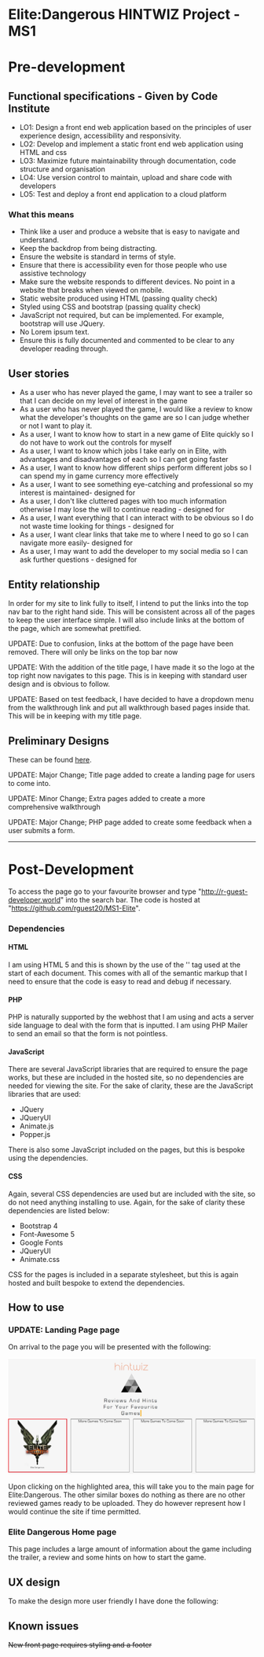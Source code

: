 # Elite:Dangerous HINTWIZ Project - MS1

# Pre-development

## Functional specifications - Given by Code Institute
- LO1: Design a front end web application based on the principles of user experience design, accessibility and responsivity.
- LO2: Develop and implement a static front end web application using HTML and css
- LO3: Maximize future maintainability through documentation, code structure and organisation
- LO4: Use version control to maintain, upload and share code with developers
- LO5: Test and deploy a front end application to a cloud platform

### What this means
- Think like a user and produce a website that is easy to navigate and understand.
- Keep the backdrop from being distracting.
- Ensure the website is standard in terms of style.
- Ensure that there is accessibility even for those people who use assistive technology
- Make sure the website responds to different devices.  No point in a website that breaks when viewed on mobile.
- Static website produced using HTML (passing quality check)
- Styled using CSS and bootstrap (passing quality check)
- JavaScript not required, but can be implemented. For example, bootstrap will use JQuery.
- No Lorem ipsum text.
- Ensure this is fully documented and commented to be clear to any developer reading through.

## User stories
- As a user who has never played the game, I may want to see a trailer so that I can decide on my level of interest in the game
- As a user who has never played the game, I would like a review to know what the developer's thoughts on the game are so I can judge whether or not I want to play it.
- As a user, I want to know how to start in a new game of Elite quickly so I do not have to work out the controls for myself
- As a user, I want to know which jobs I take early on in Elite, with advantages and disadvantages of each so I can get going faster
- As a user, I want to know how different ships perform different jobs so I can spend my in game currency more effectively
- As a user, I want to see something eye-catching and professional so my interest is maintained- designed for
- As a user, I don't like cluttered pages with too much information otherwise I may lose the will to continue reading - designed for
- As a user, I want everything that I can interact with to be obvious so I do not waste time looking for things - designed for
- As a user, I want clear links that take me to where I need to go so I can navigate more easily- designed for
- As a user, I may want to add the developer to my social media so I can ask further questions - designed for

## Entity relationship
In order for my site to link fully to itself, I intend to put the links into the top nav bar to the right hand side.  This will be consistent across all of the pages to keep the user interface simple. I will also include links at the bottom of the page, which are somewhat prettified.

UPDATE: Due to confusion, links at the bottom of the page have been removed.  There will only be links on the top bar now

UPDATE: With the addition of the title page, I have made it so the logo at the top right now navigates to this page.  This is in keeping with standard user design and is obvious to follow.

UPDATE: Based on test feedback, I have decided to have a dropdown menu from the walkthrough link and put all walkthrough based pages inside that. This will be in keeping with my title page.

## Preliminary Designs
These can be found [here](ms1wireframes.pdf).

UPDATE: Major Change; Title page added to create a landing page for users to come into.

UPDATE: Minor Change; Extra pages added to create a more comprehensive walkthrough

UPDATE: Major Change; PHP page added to create some feedback when a user submits a form.

---

# Post-Development

To access the page go to your favourite browser and type "<http://r-guest-developer.world>" into the search bar. The code is hosted at "<https://github.com/rguest20/MS1-Elite>".

### Dependencies
#### HTML
I am using HTML 5 and this is shown by the use of the '<!DOCTYPE html>' tag used at the start of each document.  This comes with all of the semantic markup that I need to ensure that the code is easy to read and debug if necessary.

#### PHP
PHP is naturally supported by the webhost that I am using and acts a server side language to deal with the form that is inputted.  I am using PHP Mailer to send an email so that the form is not pointless.

#### JavaScript
There are several JavaScript libraries that are required to ensure the page works, but these are included in the hosted site, so no dependencies are needed for viewing the site. For the sake of clarity, these are the JavaScript libraries that are used:
- JQuery
- JQueryUI
- Animate.js
- Popper.js

There is also some JavaScript included on the pages, but this is bespoke using the dependencies.

#### CSS
Again, several CSS dependencies are used but are included with the site, so do not need anything installing to use. Again, for the sake of clarity these dependencies are listed below:
- Bootstrap 4
- Font-Awesome 5
- Google Fonts
- JQueryUI
- Animate.css

CSS for the pages is included in a separate stylesheet, but this is again hosted and built bespoke to extend the dependencies.

## How to use
### UPDATE: Landing Page page
On arrival to the page you will be presented with the following:

![Screenshot of home page](assets/pics/Screenshot1.jpg?raw=true "Landing Page")

Upon clicking on the highlighted area, this will take you to the main page for Elite:Dangerous.  The other similar boxes do nothing as there are no other reviewed games ready to be uploaded.  They do however represent how I would continue the site if time permitted.

### Elite Dangerous Home page
This page includes a large amount of information about the game including the trailer, a review and some hints on how to start the game.

## UX design
To make the design more user friendly I have done the following:

## Known issues
~~New front page requires styling and a footer~~
